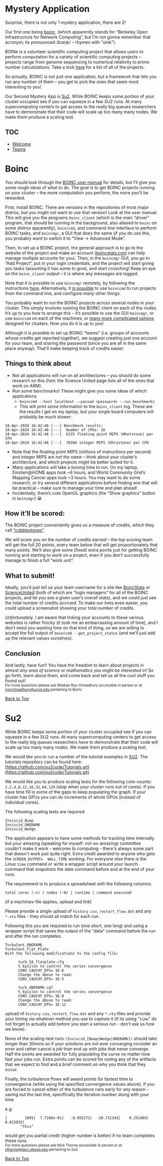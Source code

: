 # Mystery Application <a id="top"></a>
Surprise, there is not only 1 mystery application, there are 2! 

Our first one being [boinc](https://boinc.berkeley.edu/). (which apparently stands for “Berkeley Open Infrastructure for Network Computing”, but I’m not gonna remember that acronym; its pronounced /bɔɪŋk/ – rhymes with "oink"). 

BOINe is a volunteer scientific computing project that allows users to perform computation for a variety of scientific computing projects – projects range from genome sequencing to numerical relativity to prime number calcululations. Take a look [here](https://boinc.berkeley.edu/projects.php) for a list of all of the projects. 

So actually, BOINC is not just one application, but a framework that lets you run any number of them – you get to pick the ones that seem most interesting to you! 

Our Second Mystery App is [Su2](https://su2code.github.io/). While BOINC keeps some portion of your cluster occupied see if you can squeeze in a few SU2 runs. At many supercomputing centers to get access to the really big queues researchers have to demonstrate that their code will scale up too many many nodes. We make them produce a scaling test.

## TOC
 * [Welcome](#boinc)
 * [Teams](#su2)

# Boinc <a id="boinc"></a>

You should look through the [BOINC user manual](https://boinc.berkeley.edu/wiki/User_manual) for details, but I’ll give you some rough ideas of what to do. The goal is to get BOINC projects running on your cluster – the more computation you perform, the more you’ll be rewarded. 

First, install BOINC. There are versions in the repositories of most major distros, but you might not want to use that version! Look at the user manual. This will give you the programs `boinc_client` (which is the main “driver” program, that should be running in the background, also aliased to `boinc` on some distros apparently), `boinccmd`, and command-line interface to perform BOINC tasks, and `boincmgr`, a GUI that does the same (if you do use this, you probably want to switch it to “View -> Advanced Mode”.  

Then, to set up a BOINC project, the general approach is to go to the website of the project and make an account ([boincstats.com](boincstats.com) can help manage multiple accounts for you). Then, in the `boincmgr` GUI, you go to “Add Project”, put in your login credentials, and the project will start giving you tasks (assuming it has some to give), and start crunching! Keep an eye on the `boinc_client` output – it is where any messages are logged. 

Note that it is possible to use `boincmgr` remotely, by following the instructions [here](https://boinc.berkeley.edu/wiki/Controlling_BOINC_remotely). Alternatively, it [is possible](https://boinc.berkeley.edu/wiki/Boinccmd_tool) to use `boinccmd` to run projects from the command line, and configure *many* other things. 

You probably want to run the BOINC projects across several nodes in your cluster. This simply involves running the BOINC client on each of the nodes. It’s up to you how to arrange this – it’s possible to use the GUI `boincmgr`, or use `boinccmd` on each of the machines, or [many more complicated options](https://boinc.berkeley.edu/trac/wiki/GridIntegration) designed for clusters. How you do it is up to you!

Although it is possible to set up BOINC “teams” (i.e. groups of accounts whose credits get reported together), we suggest creating just one account for your team, and sharing the password (since you are all in the same place anyway). That’ll make keeping track of credits easier. 

## Things to think about
- Not all applications will run on all architectures – you should do some research on this (hint: the Science United page lists all of the ones that work on ARM). 
- Run some benchmarks! These might give you some ideas of which applications
    - `boinccmd --host localhost --passwd <password> --run_benchmarks`
    - This will print some information to the `boinc_client` log. These are the results I get on my laptop, but your single board computers will probably be much slower:
```
18-Apr-2024 16:42:46 [---] Benchmark results:
18-Apr-2024 16:42:46 [---]	Number of CPUs: 16
18-Apr-2024 16:42:46 [---]	6135 floating point MIPS (Whetstone) per CPU
18-Apr-2024 16:42:46 [---]	70384 integer MIPS (Dhrystone) per CPU
```
- Note that the floating point MIPS (millions of instructions per second) and integer MIPS are *not the same* – think about your cluster’s architecture, and which projects might be better suited for it. 
- Many applications will take a *looong* time to run. On my laptop, Einstein@HOME apps took ~6 hours, and World Community Grid’s Mapping Cancer apps took ~3 hours. You may want to do some research, or try several different applications before finding one that will be practical – make sure to manage your time and plan ahead! 
- Incidentally, there’s cute OpenGL graphics (the “Show graphics” button in `boincmgr`) 😀

## How it’ll be scored: 
The BOINC project conveniently gives us a measure of credits, which they call [“cobblestones”](https://boinc.berkeley.edu/wiki/Computation_credit).

We will score you on the number of credits earned – the top scoring team will get the full 20 points, every team below that will get proportionately that many points. We’ll also give some (fixed) extra points just for getting BOINC running and starting to work on a project, even if you don’t successfully manage to finish a full “work unit”. 

## What to submit!
Ideally, you’d just tell us your team username for a site like [BoincStats](https://www.boincstats.com/) or [ScienceUnited](https://scienceunited.org/su_home.php) (both of which are “login managers” for all of the BOINC projects, and let you see a given user’s overall stats), and we could just see the total number of credits accrued. To make our lives even easier, you could upload a screenshot showing your total number of credits. 

*Unfortunately*, I am aware that linking your accounts to these various websites is rather finicky (it took me an embarrassing amount of time), and I don’t need you wasting time on that kind of thing, so we are willing to accept the full output of `boinccmd --get_project_status` (and we’ll just add up the relevant values ourselves). 

## Conclusion
And lastly, have fun!! You have the freedom to learn about projects in *almost any area of science or mathematics you might be interested in!* So go forth, learn about them, and come back and tell us all the cool stuff you found out!
<br><sub>For more questions please ask Ritoban Roy-Chowdhury accessible in person or at rroychowdhury@ucsd.edu pertaining to Boinc</sub>

[Back to Top](#top)

# Su2 <a id="su2"></a>

While BOINC keeps some portion of your cluster occupied see if you can squeeze in a few SU2 runs. At many supercomputing centers to get access to the really big queues researchers have to demonstrate that their code will scale up too many many nodes. We make them produce a scaling test.

We would like you to run a number of the tutorial examples in [SU2](https://su2code.github.io/). The tutorials repository can be found here: [https://github.com/su2code/Tutorials.git](https://github.com/su2code/Tutorials.git)

We would like you to produce scaling tests for the following core-counts: `1,2,4,8,12,16,32,64,128` (stop when your cluster runs out of cores). If you have time fill in some of the gaps to keep populating the graph. If your cluster has GPUs you can do increments of whole GPUs (instead of individual cores).

The following scaling tests are required:
```
Inviscid_Bump
Inviscid_ONERAM6
Inviscid_Wedge
```

The application appears to have some methods for tracking time internally but your amazing (speaking for myself: not-so-amazing) committee couldn't make it work - welcome to computing - there's always some part that doesn't work just quite right. Extra credit awarded to anyone who gets the `SCREEN_OUTPUT=  WALL_TIME` working. For everyone else there is the Linux `time` command or write a wrapper script around your launch command that snapshots the date command before and at the end of your runs.

The requirement is to produce a spreadsheet with the following columns:

`total cores (-n) | nodes (-N) | runtime | command executed`

(if a machines-file applies, upload and link)

Please provide a single upload of `history.csv`, `restart_flow.dat` and any `*.vtu` files - they should all match for each run.

Following this you are required to run (one short, one long) and using a wrapper script that saves the output of the "data" command before the run and after the run completes.
```
Turbulent_ONERAM6
Turbulent_Flat_Plate
With the following modifications to the config file:

      turb_SA_flatplate.cfg
      % Epsilon to control the series convergence
      CONV_CAUCHY_EPS= 1E-6
      Change the above to read:
      CONV_CAUCHY_EPS= 1E-5

      turb_ONERAM6.cgf
      % Epsilon to control the series convergence
      CONV_CAUCHY_EPS= 1E-8
      Change the above to read:
      CONV_CAUCHY_EPS= 1E-12
```

upload of `history.csv`, `restart_flow.dat` and any `*.vtu` files and provide your timing via whatever method you use to capture it (if its using "`time`" do not forget to actually add before you start a serious run - don't ask us how we know).

None of the scaling-test runs `(Inviscid_[Bump|Wedge|ONERAM6])` should take longer than 30mins so if your solutions are not ever converging consider an error and rather cancel a job than end up with jobs that never converge. Half the points are awarded for fully populating the curve no matter how fast your jobs run. Extra points can be scored for noting any of the artifacts that we expect to find and a brief comment on why you think that they occur.

Finally, the turbulence flows will award points for fastest time to convergence (while using the specified convergence values above). If you are forced to cancel either of the turbulence runs early for any reason - saving out the last line, specifically the iteration number along with your time

e.g:
```
|        1095|  7.7166e-01|   -8.955272|  -10.731343|    0.251469|    0.015833|
       ^this^
```
would get you partial credit (higher number is better) if no team completes these runs.
<br><sub>For more questions please ask Nick Thorne accessible in person or at nthorne@tacc.utexas.edu pertaining to Su2</sub>

[Back to Top](#top)


